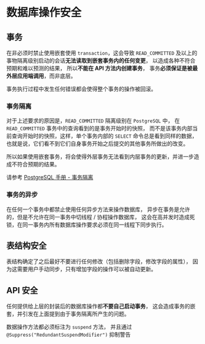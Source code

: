 # 数据库操作安全

## 事务

在非必须时禁止使用嵌套使用 `transaction`，这会导致 `READ_COMMITTED` 
及以上的事物隔离级别启动的会话**无法读取到嵌套事务内的任何变更**，
以造成各种不符合预期和难以预测的结果，
所以**不能在 API 方法内创建事务**，
事务**必须保证是被最外层应用端调用**，而非底层。

事务执行过程中发生任何错误都会使得整个事务的操作被回滚。

### 事务隔离

对于上述要求的原因是，`READ_COMMITTED` 隔离级别在 `PostgreSQL` 中，
在 `READ_COMMITTED` 事务中的查询看到的是事务开始时的快照，
而不是该事务内部当前查询开始时的快照，这样，单个事务内部的 `SELECT` 命令总是看到同样的数据，
也就是说，它们看不到它们自身事务开始之后提交的其他事务所做出的改变。

所以如果使用嵌套事务，将会使得外层事务无法看到内层事务的更新，并进一步造成不符合预期的结果。

请参考 [PostgreSQL 手册 - 事务隔离](http://www.postgres.cn/docs/9.3/transaction-iso.html)

### 事务的异步

在任何一个事务中都禁止使用任何异步方法来操作数据库，
异步在事务是允许的，但是不允许在同一事务中切线程 / 协程操作数据库，
这会在高并发时造成死锁，在同一事务内所有数据库操作要求必须在同一线程下同步执行。

## 表结构安全

表结构确定了之后最好不要进行任何修改（包括删除字段，修改字段的属性），
因为这需要用户手动同步，只有增加字段的操作可以被自动更新。

## API 安全

任何提供给上层的封装后的数据库操作都**不要自己启动事务**，
这会造成事务的嵌套，并引发在上面提到由于事务隔离所产生的问题。

数据操作方法都必须标注为 `suspend` 方法，
并且通过 `@Suppress("RedundantSuspendModifier")` 抑制警告
